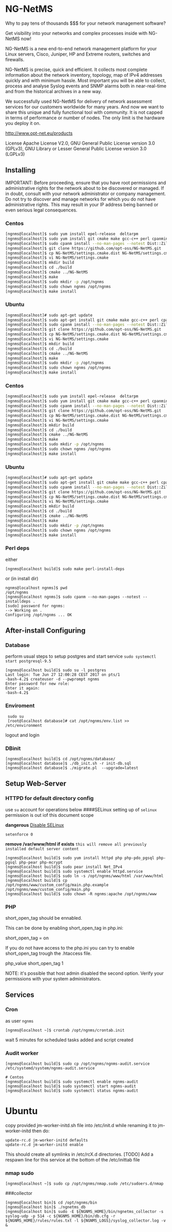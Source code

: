 # NG-NetMS

Why to pay tens of thousands $$$ for your network management software?

Get visibility into your networks and complex processes inside with NG-NetMS now!

NG-NetMS is a new end-to-end network management platform for your Linux servers, Cisco, Juniper, HP and Extreme routers, switches and firewalls.

NG-NetMS is precise, quick and efficient. It collects most complete information about the network inventory, topology, map of IPv4 addresses quickly and with minimum hassle. 
Most important you will be able to collect, process and analyse Syslog events and SNMP alarms both in near-real-time and from the historical archives in a new way.

We successfully used NG-NetMS for delivery of network assessment services for our customers worldwide for many years. And now we want to share this unique and fully functional tool with community. It is not capped in terms of performance or number of nodes. The only limit is the hardware you deploy it on.

http://www.opt-net.eu/products

License
Apache License V2.0, GNU General Public License version 3.0 (GPLv3), GNU Library or Lesser General Public License version 3.0 (LGPLv3)


## Installing

IMPORTANT: Before proceeding, ensure that you have root permissions and administrative rights for the network about to be discovered or managed.
If in doubt, consult with your network administrator or company management.
Do not try to discover and manage networks for which you do not have administrative rights. This may result in your IP address being banned or even serious legal consequences.


### Centos
```bash
[ngnms@localhost]$ sudo yum install epel-release  deltarpm
[ngnms@localhost]$ sudo yum install git cmake make gcc-c++ perl cpanminus nmap pcre-devel libpqxx-devel flex flex-devel net-snmp-devel cryptopp-devel boost-devel postgresql-devel telnet libmcrypt
[ngnms@localhost]$ sudo cpanm install --no-man-pages --notest Dist::Zilla::Plugin::PodWeaver  Pod::Weaver::Section::GenerateSection 
[ngnms@localhost]$ git clone https://github.com/opt-oss/NG-NetMS.git
[ngnms@localhost]$ cp NG-NetMS/settings.cmake.dist NG-NetMS/settings.cmake
[ngnms@localhost]$ vi NG-NetMS/settings.cmake
[ngnms@localhost]$ mkdir build
[ngnms@localhost]$ cd ./build
[ngnms@localhost]$ cmake ../NG-NetMS
[ngnms@localhost]$ make
[ngnms@localhost]$ sudo mkdir -p /opt/ngnms
[ngnms@localhost]$ sudo chown ngnms /opt/ngnms
[ngnms@localhost]$ make install
```

### Ubuntu
```bash
[ngnms@localhost]# sudo apt-get update
[ngnms@localhost]$ sudo apt-get install git cmake make gcc-c++ perl cpanminus nmap pcre-devel libpqxx-devel flex flex-devel net-snmp-devel cryptopp-devel boost-devel postgresql-devel telnet libmcrypt
[ngnms@localhost]$ sudo cpanm install --no-man-pages --notest Dist::Zilla::Plugin::PodWeaver  Pod::Weaver::Section::GenerateSection
[ngnms@localhost]$ git clone https://github.com/opt-oss/NG-NetMS.git
[ngnms@localhost]$ cp NG-NetMS/settings.cmake.dist NG-NetMS/settings.cmake
[ngnms@localhost]$ vi NG-NetMS/settings.cmake
[ngnms@localhost]$ mkdir build
[ngnms@localhost]$ cd ./build
[ngnms@localhost]$ cmake ../NG-NetMS
[ngnms@localhost]$ make
[ngnms@localhost]$ sudo mkdir -p /opt/ngnms
[ngnms@localhost]$ sudo chown ngnms /opt/ngnms
[ngnms@localhost]$ make install
```

### Centos
```bash
[ngnms@localhost]$ sudo yum install epel-release  deltarpm
[ngnms@localhost]$ sudo yum install git cmake make gcc-c++ perl cpanminus nmap pcre-devel libpqxx-devel flex flex-devel net-snmp-devel cryptopp-devel boost-devel postgresql-devel telnet libmcrypt
[ngnms@localhost]$ sudo cpanm install --no-man-pages --notest Dist::Zilla::Plugin::PodWeaver  Pod::Weaver::Section::GenerateSection 
[ngnms@localhost]$ git clone https://github.com/opt-oss/NG-NetMS.git
[ngnms@localhost]$ cp NG-NetMS/settings.cmake.dist NG-NetMS/settings.cmake
[ngnms@localhost]$ vi NG-NetMS/settings.cmake
[ngnms@localhost]$ mkdir build
[ngnms@localhost]$ cd ./build
[ngnms@localhost]$ cmake ../NG-NetMS
[ngnms@localhost]$ make
[ngnms@localhost]$ sudo mkdir -p /opt/ngnms
[ngnms@localhost]$ sudo chown ngnms /opt/ngnms
[ngnms@localhost]$ make install
```

### Ubuntu
```bash
[ngnms@localhost]# sudo apt-get update
[ngnms@localhost]$ sudo apt-get install git cmake make gcc-c++ perl cpanminus nmap pcre-devel libpqxx-devel flex flex-devel net-snmp-devel cryptopp-devel boost-devel postgresql-devel telnet libmcrypt
[ngnms@localhost]$ sudo cpanm install --no-man-pages --notest Dist::Zilla::Plugin::PodWeaver  Pod::Weaver::Section::GenerateSection
[ngnms@localhost]$ git clone https://github.com/opt-oss/NG-NetMS.git
[ngnms@localhost]$ cp NG-NetMS/settings.cmake.dist NG-NetMS/settings.cmake
[ngnms@localhost]$ vi NG-NetMS/settings.cmake
[ngnms@localhost]$ mkdir build
[ngnms@localhost]$ cd ./build
[ngnms@localhost]$ cmake ../NG-NetMS
[ngnms@localhost]$ make
[ngnms@localhost]$ sudo mkdir -p /opt/ngnms
[ngnms@localhost]$ sudo chown ngnms /opt/ngnms
[ngnms@localhost]$ make install
```

### Perl deps

either
```shell
[ngnms@localhost build]$ sudo make perl-install-deps
```
or (in install dir)
```shell
ngnms@localhost ngnms]$ pwd
/opt/ngnms
[ngnms@localhost ngnms]$ sudo cpanm --no-man-pages --notest --installdeps .
[sudo] password for ngnms:
--> Working on .
Configuring /opt/ngnms ... OK
```

## After-install Configuring
### Database
 perform usual steps to setup postgres and start service
 `sudo systemctl start postgresql-9.5`

```shell
[ngnms@localhost build]$ sudo su -l postgres                
Last login: Tue Jun 27 12:00:28 CEST 2017 on pts/1         
-bash-4.2$ createuser -d --pwprompt ngnms                  
Enter password for new role:                               
Enter it again:                                            
-bash-4.2$                                                 
```
### Enviroment
```
 sudo su
 [root@localhost database]# cat /opt/ngnms/env.list >> /etc/environment
```
logout and login

### DBinit

```shell
[ngnms@localhost build]$ cd /opt/ngnms/database/
[ngnms@localhost database]$ ./db_init.sh -r init-db.sql
[ngnms@localhost database]$ ./migrate.pl  --upgrade=latest
```

## Setup Web-Server
### HTTPD for default directory config
use `su` account for operations below
####SELinux
setting up of `selinux` permission is out iof this document scope

__dangerous__
[Disable SELinux](https://access.redhat.com/documentation/en-US/Red_Hat_Enterprise_Linux/6/html/Security-Enhanced_Linux/sect-Security-Enhanced_Linux-Enabling_and_Disabling_SELinux-Disabling_SELinux.html)

`setenforce 0`

__remove /var/www/html if exists__
`this will remove all previously installed default server content`

```
[ngnms@localhost build]$ sudo yum install httpd php php-pdo_pgsql php-pgsql php-pear php-mcrypt
[ngnms@localhost build]$ sudo pear install Net_IPv4
[ngnms@localhost build]$ sudo systemctl enable httpd.service
[ngnms@localhost build]$ sudo ln -s /opt/ngnms/www/html /var/www/html
[ngnms@localhost build]$ cp /opt/ngnms/www/custom_config/main.php.example /opt/ngnms/www/custom_config/main.php
[ngnms@localhost build]$ sudo chown -R ngnms:apache /opt/ngnms/www
```

### PHP

short_open_tag should be ennabled.

This can be done by enabling short_open_tag in php.ini:

short_open_tag = on


If you do not have access to the php.ini you can try to enable short_open_tag trough the .htaccess file.

php_value short_open_tag 1

NOTE: it's possible that host admin disabled the second option. Verify your permissions with your system administrators.


## Services

### Cron 
as user `ngnms`
```shell
[ngnms@localhost ~]$ crontab /opt/ngnms/crontab.init
```
wait 5 minutes for scheduled tasks added and script created

### Audit worker

```shell
[ngnms@localhost build]$ sudo cp /opt/ngnms/ngnms-audit.service /etc/systemd/system/ngnms-audit.service

# Centos
[ngnms@localhost build]$ sudo systemctl enable ngnms-audit
[ngnms@localhost build]$ sudo systemctl start ngnms-audit
[ngnms@localhost build]$ sudo systemctl status ngnms-audit 
```
# Ubuntu
copy provided jm-worker-initd.sh file into /etc/init.d while renaming it to jm-worker-initd
then do:
```
update-rc.d jm-worker-initd defaults
update-rc.d jm-worker-initd enable
```

This should create all symlinks in /etc/rcX.d directories.
[TODO] Add a respawn line for this service at the bottom of the /etc/inittab file


### nmap sudo

```shell
[ngnms@localhost ~]$ sudo cp /opt/ngnms/nmap.sudo /etc/sudoers.d/nmap
```

###collector

```shell
[ngnms@localhost bin]$ cd /opt/ngnms/bin
[ngnms@localhost bin]$ ./ngnetms_db      
[ngnms@localhost bin]$ sudo -E ${NGNMS_HOME}/bin/ngnetms_collector -s syslog-udp -p 514 -c ${NGNMS_HOME}/bin/db.cfg -r ${NGNMS_HOME}/rules/rules.txt -l ${NGNMS_LOGS}/syslog_collector.log -v &  
```